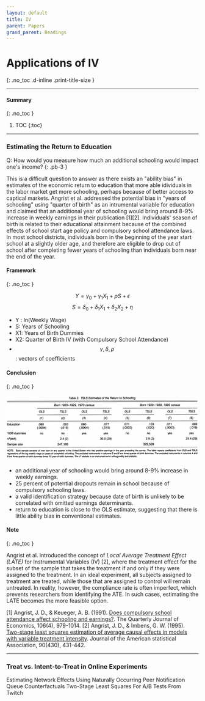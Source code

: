 ```yaml
---
layout: default
title: IV
parent: Papers
grand_parent: Readings
---
```


# Applications of IV 
{: .no_toc .d-inline .print-title-size }

---

#### Summary 
{: .no_toc }

1. TOC
{:toc}

---

### Estimating the Return to Education

Q: How would you measure how much an additional schooling would impact one's income? 
{: .pb-3 }

This is a difficult question to answer as there exists an "ability bias" in estimates of the economic return to education that more able idividuals in the labor market get more schooling, perhaps because of better access to captical markets. Angrist et al. addressed the potential bias in "years of schooling" using "quarter of birth" as an intrumental variable for education and claimed that an additional year of schooling would bring around 8-9% increase in weekly earnings in their publication [1][2]. Individuals' season of birth is related to their educational attainment because of the combined effects of school start age policy and compulsory school attendance laws. In most school districts, individuals born in the beginning of the year start school at a slightly older age, and therefore are eligible to drop out of school after completing fewer years of schooling than individuals born near the end of the year.

#### Framework
{: .no_toc }

$$ Y = \gamma_{0} + \gamma_{1} X_{1} + \rho S + \epsilon $$
$$ S = \delta_{0} + \delta_{1} X_{1} + \delta_{2} X_{2} + \eta $$

- Y : ln(Weekly Wage)
- S: Years of Schooling
- X1: Years of Birth Dummies
- X2: Quarter of Birth IV (with Compulsory School Attendance)
- $$ \gamma, \delta, \rho $$ : vectors of coefficients

#### Conclusion
{: .no_toc }

<div class="reading_img_container">
    <img src = "/assets/images/iv_table_1.png">
</div>

- an additional year of schooling would bring around 8-9% increase in weekly earnings.
- 25 percent of potential dropouts remain in school because of compulsory schooling laws.
- a valid identification strategy because date of birth is unlikely to be correlated with omitted earnings determinants.
- return to education is close to the OLS estimate, suggesting that there is little ability bias in conventional estimates.

#### Note
{: .no_toc }

Angrist et al. introduced the concept of *Local Average Treatment Effect (LATE)* for Instrumental Variables (IV) [2], where the treatment effect for the subset of the sample that takes the treatment if and only if they were assigned to the treatment. In an ideal experiment, all subjects assigned to treatment are treated, while those that are assigned to control will remain untreated. In reality, however, the compliance rate is often imperfect, which prevents researchers from identifying the ATE. In such cases, estimating the LATE becomes the more feasible option.


[1] Angrist, J. D., & Keueger, A. B. (1991). [Does compulsory school attendance affect schooling and earnings?](https://www.nber.org/papers/w3572.pdf). The Quarterly Journal of Economics, 106(4), 979-1014.
[2] Angrist, J. D., & Imbens, G. W. (1995). [Two-stage least squares estimation of average causal effects in models with variable treatment intensity](https://scholar.harvard.edu/imbens/files/wo-stage_least_squares_estimation_of_average_causal_effects_in_models_with_variable_treatment_intensity.pdf). Journal of the American statistical Association, 90(430), 431-442.


---

### Treat vs. Intent-to-Treat in Online Experiments


Estimating Network Effects Using Naturally Occurring Peer Notification Queue Counterfactuals
Two-Stage Least Squares For A/B Tests From Twitch


